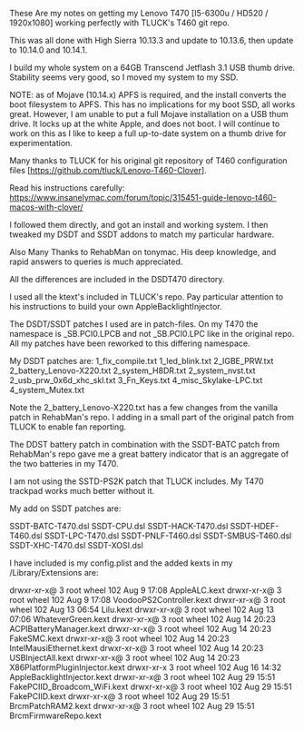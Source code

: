 These Are my notes on getting my Lenovo T470 [I5-6300u / HD520 /
1920x1080] working perfectly with TLUCK's T460 git repo.

This was all done with High Sierra 10.13.3 and update to 10.13.6, then
update to 10.14.0 and 10.14.1.

I build my whole system on a 64GB Transcend Jetflash 3.1 USB thumb
drive. Stability seems very good, so I moved my system to my SSD.

NOTE: as of Mojave (10.14.x) APFS is required, and the install
converts the boot filesystem to APFS. This has no implications for my
boot SSD, all works great. However, I am unable to put a full Mojave
installation on a USB thum drive. It locks up at the white Apple, and
does not boot. I will continue to work on this as I like to keep a
full up-to-date system on a thumb drive for experimentation.

Many thanks to TLUCK for his original git repository of T460
configuration files [https://github.com/tluck/Lenovo-T460-Clover].

Read his instructions carefully:
  https://www.insanelymac.com/forum/topic/315451-guide-lenovo-t460-macos-with-clover/

I followed them directly, and got an install and working system. I
then tweaked my DSDT and SSDT addons to match my particular hardware.

Also Many Thanks to RehabMan on tonymac. His deep knowledge, and rapid
answers to queries is much appreciated.

All the differences are included in the DSDT470 directory. 

I used all the ktext's included in TLUCK's repo. Pay particular
attention to his instructions to build your own AppleBacklightInjector.

The DSDT/SSDT patches I used are in patch-files. On my T470 the namespace
is _SB.PCI0.LPCB and not _SB.PCI0.LPC like in the original repo. All
my patches have been reworked to this differing namespace.

My DSDT patches are:
   1_fix_compile.txt
   1_led_blink.txt
   2_IGBE_PRW.txt
   2_battery_Lenovo-X220.txt
   2_system_H8DR.txt
   2_system_nvst.txt
   2_usb_prw_0x6d_xhc_skl.txt
   3_Fn_Keys.txt
   4_misc_Skylake-LPC.txt
   4_system_Mutex.txt

Note the 2_battery_Lenovo-X220.txt has a few changes from the vanilla
patch in RehabMan's repo. I adding in a small part of the original patch
from TLUCK to enable fan reporting.

The DDST battery patch in combination with the SSDT-BATC patch from
RehabMan's repo gave me a great battery indicator that is an aggregate
of the two batteries in my T470.

I am not using the SSTD-PS2K patch that TLUCK includes. My T470 trackpad
works much better without it.

My add on SSDT patches are:

   SSDT-BATC-T470.dsl
   SSDT-CPU.dsl
   SSDT-HACK-T470.dsl
   SSDT-HDEF-T460.dsl
   SSDT-LPC-T470.dsl
   SSDT-PNLF-T460.dsl
   SSDT-SMBUS-T460.dsl
   SSDT-XHC-T470.dsl
   SSDT-XOSI.dsl

I have included is my config.plist and the added kexts in my
/Library/Extensions are:

drwxr-xr-x@ 3 root  wheel  102 Aug  9 17:08 AppleALC.kext
drwxr-xr-x@ 3 root  wheel  102 Aug  9 17:08 VoodooPS2Controller.kext
drwxr-xr-x@ 3 root  wheel  102 Aug 13 06:54 Lilu.kext
drwxr-xr-x@ 3 root  wheel  102 Aug 13 07:06 WhateverGreen.kext
drwxr-xr-x@ 3 root  wheel  102 Aug 14 20:23 ACPIBatteryManager.kext
drwxr-xr-x@ 3 root  wheel  102 Aug 14 20:23 FakeSMC.kext
drwxr-xr-x@ 3 root  wheel  102 Aug 14 20:23 IntelMausiEthernet.kext
drwxr-xr-x@ 3 root  wheel  102 Aug 14 20:23 USBInjectAll.kext
drwxr-xr-x@ 3 root  wheel  102 Aug 14 20:23 X86PlatformPluginInjector.kext
drwxr-xr-x  3 root  wheel  102 Aug 16 14:32 AppleBacklightInjector.kext
drwxr-xr-x@ 3 root  wheel  102 Aug 29 15:51 FakePCIID_Broadcom_WiFi.kext
drwxr-xr-x@ 3 root  wheel  102 Aug 29 15:51 FakePCIID.kext
drwxr-xr-x@ 3 root  wheel  102 Aug 29 15:51 BrcmPatchRAM2.kext
drwxr-xr-x@ 3 root  wheel  102 Aug 29 15:51 BrcmFirmwareRepo.kext
